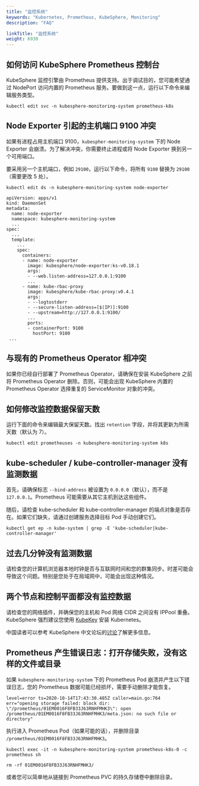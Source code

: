 ```yaml
---
title: "监控系统"
keywords: "Kubernetes, Prometheus, KubeSphere, Monitoring"
description: "FAQ"

linkTitle: "监控系统"
weight: 6930
---
```


## 如何访问 KubeSphere Prometheus 控制台

KubeSphere 监控引擎由 Prometheus 提供支持。出于调试目的，您可能希望通过 NodePort 访问内置的 Prometheus 服务。要做到这一点，运行以下命令来编辑服务类型。

```shell
kubectl edit svc -n kubesphere-monitoring-system prometheus-k8s
```

## Node Exporter 引起的主机端口 9100 冲突

如果有进程占用主机端口 9100，`kubespher-monitoring-system` 下的 Node Exporter 会崩溃。为了解决冲突，你需要终止进程或将 Node Exporter 换到另一个可用端口。

要采用另一个主机端口，例如 `29100`，运行以下命令，将所有 `9100` 替换为 `29100`（需要更改 5 处）。
 
 ```shell
 kubectl edit ds -n kubesphere-monitoring-system node-exporter
 ```
 
 ```shell
 apiVersion: apps/v1
 kind: DaemonSet
 metadata:
   name: node-exporter
   namespace: kubesphere-monitoring-system
   ...
 spec:
   ...
   template:
     ...
     spec:
       containers:
       - name: node-exporter
         image: kubesphere/node-exporter:ks-v0.18.1
         args:
         - --web.listen-address=127.0.0.1:9100
         ...
       - name: kube-rbac-proxy
         image: kubesphere/kube-rbac-proxy:v0.4.1
         args:
         - --logtostderr
         - --secure-listen-address=[$(IP)]:9100
         - --upstream=http://127.0.0.1:9100/
         ...
         ports:
         - containerPort: 9100
           hostPort: 9100
  ...
```

## 与现有的 Prometheus Operator 相冲突

如果你已经自行部署了 Prometheus Operator，请确保在安装 KubeSphere 之前将 Prometheus Operator 删除。否则，可能会出现 KubeSphere 内置的 Prometheus Operator 选择重复的 ServiceMonitor 对象的冲突。

## 如何修改监控数据保留天数

运行下面的命令来编辑最大保留天数。找出 `retention` 字段，并将其更新为所需天数（默认为 7）。

```shell
kubectl edit prometheuses -n kubesphere-monitoring-system k8s
```

## kube-scheduler / kube-controller-manager 没有监测数据

首先，请确保标志 `--bind-address` 被设置为 `0.0.0.0`（默认），而不是 `127.0.0.1`。Prometheus 可能需要从其它主机到达这些组件。

随后，请检查 kube-scheduler 和 kube-controller-manager 的端点对象是否存在。如果它们缺失，请通过创建服务选择目标 Pod 手动创建它们。

```shell
kubectl get ep -n kube-system | grep -E 'kube-scheduler|kube-controller-manager'
```

## 过去几分钟没有监测数据

请检查您的计算机浏览器本地时钟是否与互联网时间和您的群集同步。时差可能会导致这个问题。特别是您处于在局域网中，可能会出现这种情况。

## 两个节点和控制平面都没有监控数据

请检查您的网络插件，并确保您的主机和 Pod 网络 CIDR 之间没有 IPPool 重叠。KubeSphere 强烈建议您使用 [KubeKey](https://github.com/kubesphere/kubekey) 安装 Kubernetes。

中国读者可以参考 KubeSphere 中文论坛的[讨论](https://kubesphere.com.cn/forum/d/2027/16)了解更多信息。

## Prometheus 产生错误日志：打开存储失败，没有这样的文件或目录

如果 `kubesphere-monitoring-system` 下的 Prometheus Pod 崩溃并产生以下错误日志，您的 Prometheus 数据可能已经损坏，需要手动删除才能恢复。

```
level=error ts=2020-10-14T17:43:30.485Z caller=main.go:764 err="opening storage failed: block dir: \"/prometheus/01EM0016F8FB33J63RNHFMHK3\": open /prometheus/01EM0016F8FB33J63RNHFMHK3/meta.json: no such file or directory"
```

执行进入 Prometheus Pod（如果可能的话），并删除目录 `/prometheus/01EM0016F8FB33J63RNHFMHK3`。

```shell
kubectl exec -it -n kubesphere-monitoring-system prometheus-k8s-0 -c prometheus sh

rm -rf 01EM0016F8FB33J63RNHFMHK3/
```

或者您可以简单地从链接到 Prometheus PVC 的持久存储卷中删除目录。
